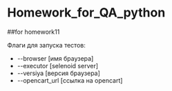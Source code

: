# Homework_for_QA_python

##for homework11

Флаги для запуска тестов:
- --browser [имя браузера]
- --executor [selenoid server]
- --versiya [версия браузера]
- --opencart_url [ссылка на opencart]